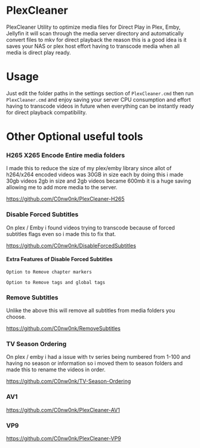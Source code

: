 # PlexCleaner

PlexCleaner Utility to optimize media files for Direct Play in Plex, Emby, Jellyfin it will scan through the media server directory and automatically convert files to mkv for direct playback the reason this is a good idea is it saves your NAS or plex host effort having to transcode media when all media is direct play ready.

# Usage

Just edit the folder paths in the settings section of `PlexCleaner.cmd` then run `PlexCleaner.cmd` and enjoy saving your server CPU consumption and effort having to transcode videos in future when everything can be instantly ready for direct playback compatibility.



# Other Optional useful tools

### H265 X265 Encode Entire media folders

I made this to reduce the size of my plex/emby library since allot of h264/x264 encoded videos was 30GB in size each by doing this i made 30gb videos 2gb in size and 2gb videos became 600mb it is a huge saving allowing me to add more media to the server.

https://github.com/C0nw0nk/PlexCleaner-H265

### Disable Forced Subtitles

On plex / Emby i found videos trying to transcode because of forced subtitles flags even so i made this to fix that.

https://github.com/C0nw0nk/DisableForcedSubtitles

#### Extra Features of Disable Forced Subtitles

```
Option to Remove chapter markers

Option to Remove tags and global tags
```

### Remove Subtitles

Unlike the above this will remove all subtitles from media folders you choose.

https://github.com/C0nw0nk/RemoveSubtitles

### TV Season Ordering

On plex / emby i had a issue with tv series being numbered from 1-100 and having no season or information so i moved them to season folders and made this to rename the videos in order.

https://github.com/C0nw0nk/TV-Season-Ordering

### AV1 

https://github.com/C0nw0nk/PlexCleaner-AV1

### VP9

https://github.com/C0nw0nk/PlexCleaner-VP9
